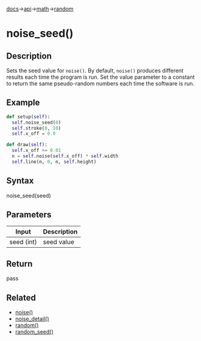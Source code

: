 [docs](/docs/)→[api](/docs/api)→[math](/docs/api/math/)→[random](/docs/api/math/random/)

# noise_seed()

## Description

Sets the seed value for `noise()`. By default, `noise()` produces different results each time the program is run. Set the value parameter to a constant to return the same pseudo-random numbers each time the software is run.

## Example

```py
def setup(self):
  self.noise_seed(0)
  self.stroke(0, 10)
  self.x_off = 0.0

def draw(self):
  self.x_off += 0.01
  n = self.noise(self.x_off) * self.width
  self.line(n, 0, n, self.height)
```

## Syntax

noise_seed(seed)

## Parameters

| Input | Description |
|-------|-------------|
| seed (int) | seed value |

## Return

pass

## Related

- [noise()](/docs/api/math/random/noise_.md)
- [noise_detail()](/docs/api/math/random/noise_detail_.md)
- [random()](/docs/api/math/random/random_.md)
- [random_seed()](/docs/api/math/random/random_seed_.md)